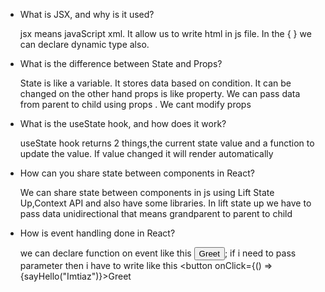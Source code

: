 - What is JSX, and why is it used?

  jsx means javaScript xml. It allow us to write html in js file. In the { } we can declare dynamic type also.

- What is the difference between State and Props?

  State is like a variable. It stores data based on condition. It can be changed on the other hand props is like property. We can pass data from parent to child using props . We cant modify props

- What is the useState hook, and how does it work?

  useState hook returns 2 things,the current state value and a function to update the value. If value changed it will render automatically

- How can you share state between components in React?

  We can share state between components in js using Lift State Up,Context API and also have some libraries. In lift state up we have to pass data unidirectional that means grandparent to parent to child

- How is event handling done in React?

  we can declare function on event like this
  <button onClick={sayHello}>Greet</button>;
  if i need to pass parameter then i have to write like this <button onClick={() => {sayHello("Imtiaz")}>Greet</button>
